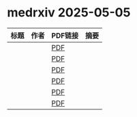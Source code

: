 # medrxiv 2025-05-05

| 标题 | 作者 | PDF链接 |  摘要 |
|------|------|--------|------|
|  |  | [PDF](https://doi.org/10.1101/2025.05.01.25326838) |  |
|  |  | [PDF](https://doi.org/10.1101/2024.02.09.24302602) |  |
|  |  | [PDF](https://doi.org/10.1101/2025.04.15.25325887) |  |
|  |  | [PDF](https://doi.org/10.1101/2025.04.30.25326567) |  |
|  |  | [PDF](https://doi.org/10.1101/2024.09.15.24313684) |  |
|  |  | [PDF](https://doi.org/10.1101/2025.04.30.25326734) |  |
